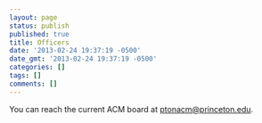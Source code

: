 ```yaml
---
layout: page
status: publish
published: true
title: Officers
date: '2013-02-24 19:37:19 -0500'
date_gmt: '2013-02-24 19:37:19 -0500'
categories: []
tags: []
comments: []
---
```

You can reach the current ACM board at [ptonacm@princeton.edu](mailto:ptonacm@princeton.edu).